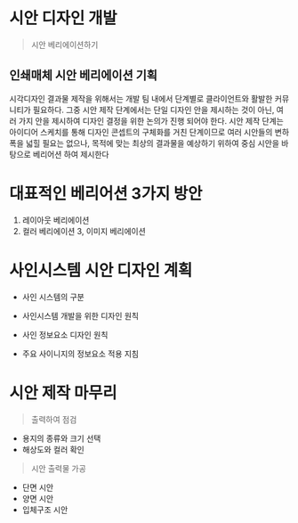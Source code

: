 # 시안 디자인 개발

>시안 베리에이션하기

## 인쇄매체 시안 베리에이션 기획

시각디자인 결과물 제작을 위해서는 개발 팀 내에서 단계별로 클라이언트와 활발한 커뮤니티가 필요하다. 그중 시안 제작 단계에서는 단일 디자인 안을 제시하는 것이 아닌, 여러 가지 안을 제시하여 디자인 결정을 위한 논의가 진행 되어야 한다. 시안 제작 단계는 아이디어 스케치를 통해 디자인 콘셉트의 구체화를 거친 단계이므로 여러 시안들의 변하 폭을 넓힐 필요는 없으나, 목적에 맞는 최상의 결과물을 예상하기 위하여 중심 시안을 바탕으로 베리어션 하여 제시한다

# 대표적인 베리어션 3가지 방안

1. 레이아웃 베리에이션
2. 컬러 베리에이션
3, 이미지 베리에이션

# 사인시스템 시안 디자인 계획

- 사인 시스템의 구분

- 사인시스템 개발을 위한 디자인 원칙

- 사인 정보요소 디자인 원칙

- 주요 사이니지의 정보요소 적용 지침


# 시안 제작 마무리

> 출력하여 점검
- 용지의 종류와 크기 선택
- 해상도와 컬러 확인

>시안 출력물 가공

- 단면 시안
- 양면 시안
- 입체구조 시안